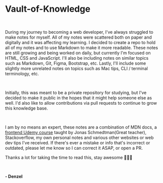 # **Vault-of-Knowledge**

<br>

During my journey to becoming a web developer, I've always struggled to make notes for myself. All of my notes were scattered both on paper and digitally and it was affecting my learning. I decided to create a repo to hold all of my notes and to use Markdown to make it more readable. These notes are still growing and being worked on daily, but currently I'm focused on HTML, CSS and JavaScript. I'll also be including notes on similar topics such as Markdown, Git, Figma, Bootstrap, etc. Lastly, I'll include some slightly more unrelated notes on topics such as Mac tips, CLI / terminal terminology, etc.

<br>

Initially, this was meant to be a private repository for studying, but I've decided to make it public in the hopes that it might help someone else as well. I'd also like to allow contributions via pull requests to continue to grow this knowledge base.

<br>

I am by no means an expert, these notes are a combination of MDN docs, a [frontend Udemy course](https://www.udemy.com/course/design-and-develop-a-killer-website-with-html5-and-css3/) taught by Jonas Schmedtman(Great teacher), Stackoverflow, my own personal notes and various other websites or web dev tips I've received. If there's ever a mistake or info that's incorrect or outdated, please let me know so I can correct it ASAP, or open a PR.

Thanks a lot for taking the time to read this, stay awesome 🧑🏽‍💻

<br>

**- Denzel**
